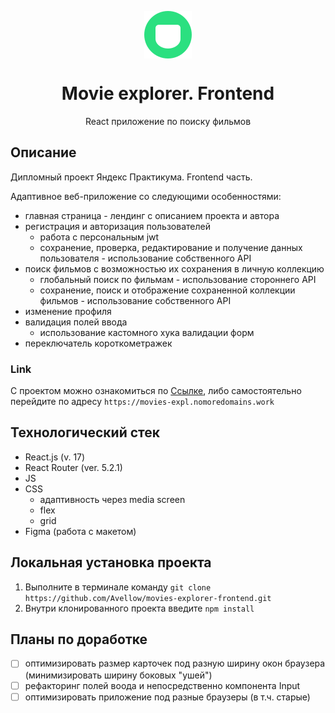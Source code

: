 <p align="center">
  <img src="src/images/header/logo.svg" alt="logo" align="center">  
</p>
<h1 align="center"> Movie explorer. Frontend </h1>

<p align="center" >React приложение по поиску фильмов</p>




## Описание
Дипломный проект Яндекс Практикума. Frontend часть.

Адаптивное веб-приложение со следующими особенностями: 
 - главная страница - лендинг с описанием проекта и автора
 - регистрация и авторизация пользователей
    - работа с персональным jwt
    - сохранение, проверка, редактирование и получение данных пользователя - использование собственного API
 - поиск фильмов c возможностью их сохранения в личную коллекцию
    - глобальный поиск по фильмам - использование стороннего API
    - сохранение, поиск и отображение сохраненной коллекции фильмов - использование собственного API  
 - изменение профиля
 - валидация полей ввода
    - использование кастомного хука валидации форм
 - переключатель короткометражек

### Link
С проектом можно ознакомиться по [Ссылке](https://movies-expl.nomoredomains.work),
либо самостоятельно перейдите по адресу `https://movies-expl.nomoredomains.work`

## Технологический стек

* React.js (v. 17)
* React Router (ver. 5.2.1)
* JS
* CSS
  * адаптивность через media screen
  * flex
  * grid
* Figma (работа с макетом)

## Локальная установка проекта
1) Выполните в терминале команду `git clone https://github.com/Avellow/movies-explorer-frontend.git`
2) Внутри клонированного проекта введите `npm install`

## Планы по доработке
- [ ] оптимизировать размер карточек под разную ширину окон браузера (минимизировать ширину боковых "ушей")
- [ ] рефакторинг полей воода и непосредственно компонента Input
- [ ] оптимизировать приложение под разные браузеры (в т.ч. старые)
